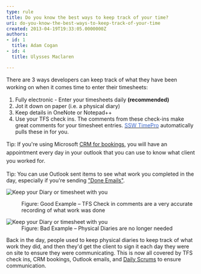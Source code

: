 ```yaml
---
type: rule
title: Do you know the best ways to keep track of your time?
uri: do-you-know-the-best-ways-to-keep-track-of-your-time
created: 2013-04-19T19:33:05.0000000Z
authors:
- id: 1
  title: Adam Cogan
- id: 4
  title: Ulysses Maclaren

---
```




<span class='intro'> <p><span style="line-height&#58;20px;">​There are 3 ways developers can keep track of what they have been working on when it comes time to enter their timesheets&#58;</span></p> </span>

<ol><li>Fully electronic - Enter your timesheets daily <strong>(recommended)</strong></li><li>Jot it down on paper (i.e. a physical diary)</li><li>Keep details in OneNote or Notepad++</li><li>Use your TFS check ins. The comments from these check-ins make great comments for your timesheet entries. <a href="https&#58;//timepro.ssw.com.au/Home/Easy#/bored"><font color="#3a66cc">SSW TimePro</font></a> automatically pulls these in for you.</li></ol><p><span style="line-height&#58;1.6;">Tip&#58; If you're using Microsoft </span><a href="/Communication/RulesToBetterCRMForUsers/Pages/How-to-book-developers-for-a-project.aspx" style="line-height&#58;1.6;">CRM for bookings</a><span style="line-height&#58;1.6;">, you will have an appointment every day in your outlook that you can use to know what client you worked for.</span></p><p>Tip&#58; You can use Outlook sent items to see what work you completed in the day, especially if you're sending <a href="/Communication/RulesToBetterEmail/Pages/DoYouIncludeUsefulDetailInYourDONEEmail.aspx">&quot;Done Emails&quot;</a>.</p><p><img alt="Keep your Diary or timesheet with you" src="/Management/Rules-to-Better-Timesheets/PublishingImages/TFS-comments.png" /> 
&#160;&#160; </p><dl class="goodImage"><dd>Figure&#58; Good Example – TFS Check in comments are a very accurate recording of what work was done</dd></dl><dl class="badImage"><dt> 
      <img alt="Keep your Diary or timesheet with you" src="/Management/Rules-to-Better-Timesheets/PublishingImages/diary.jpg" /> 
   </dt><dd>Figure&#58; Bad Example – Physical Diaries are no longer needed</dd></dl><p>Back in the day, people used to keep physical diaries to keep track of what work they did, and then they'd get the client to sign it each day they were on site to ensure they were communicating. This is now all covered by TFS check ins, CRM bookings, Outlook emails, and <a href="/Management/RulesToSuccessfulProjects/Pages/DailyStandUpScrum.aspx">Daily Scrums</a>​ to ensure communication.</p>


